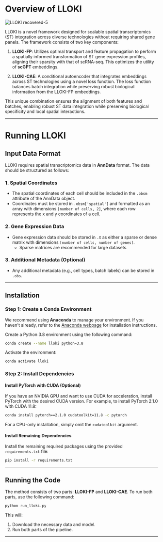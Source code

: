 # Overview of LLOKI

![LLOKI recovered-5](https://github.com/user-attachments/assets/579abb41-2d58-49ca-928c-487f8deea9cc)


LLOKI is a novel framework designed for scalable spatial transcriptomics (ST) integration across diverse technologies without requiring shared gene panels. The framework consists of two key components:

1. **LLOKI-FP**: Utilizes optimal transport and feature propagation to perform a spatially informed transformation of ST gene expression profiles, aligning their sparsity with that of scRNA-seq. This optimizes the utility of **scGPT** embeddings.

2. **LLOKI-CAE**: A conditional autoencoder that integrates embeddings across ST technologies using a novel loss function. The loss function balances batch integration while preserving robust biological information from the LLOKI-FP embeddings.

This unique combination ensures the alignment of both features and batches, enabling robust ST data integration while preserving biological specificity and local spatial interactions.

---

# Running LLOKI

## Input Data Format

LLOKI requires spatial transcriptomics data in **AnnData** format. The data should be structured as follows:

### 1. Spatial Coordinates
- The spatial coordinates of each cell should be included in the `.obsm` attribute of the AnnData object.
- Coordinates must be stored in `.obsm['spatial']` and formatted as an array with dimensions `[number of cells, 2]`, where each row represents the x and y coordinates of a cell.

### 2. Gene Expression Data
- Gene expression data should be stored in `.X` as either a sparse or dense matrix with dimensions `[number of cells, number of genes]`.
  - Sparse matrices are recommended for large datasets.

### 3. Additional Metadata (Optional)
- Any additional metadata (e.g., cell types, batch labels) can be stored in `.obs`.

---

## Installation

### Step 1: Create a Conda Environment

We recommend using **Anaconda** to manage your environment. If you haven't already, refer to the [Anaconda webpage](https://www.anaconda.com/) for installation instructions.

Create a Python 3.8 environment using the following command:

```bash
conda create --name lloki python=3.8
```

Activate the environment:

```bash
conda activate lloki
```

### Step 2: Install Dependencies

#### Install PyTorch with CUDA (Optional)
If you have an NVIDIA GPU and want to use CUDA for acceleration, install PyTorch with the desired CUDA version. For example, to install PyTorch 2.1.0 with CUDA 11.8:

```bash
conda install pytorch==2.1.0 cudatoolkit=11.8 -c pytorch
```

For a CPU-only installation, simply omit the `cudatoolkit` argument.

#### Install Remaining Dependencies
Install the remaining required packages using the provided `requirements.txt` file:

```bash
pip install -r requirements.txt
```

---

## Running the Code

The method consists of two parts: **LLOKI-FP** and **LLOKI-CAE**. To run both parts, use the following command:

```bash
python run_lloki.py
```

This will:
1. Download the necessary data and model.
2. Run both parts of the pipeline.

---
